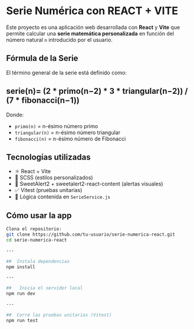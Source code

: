 # Serie Numérica con REACT + VITE

Este proyecto es una aplicación web desarrollada con **React** y **Vite** que permite calcular una **serie matemática personalizada** en función del número natural `n` introducido por el usuario.



## Fórmula de la Serie

El término general de la serie está definido como:
## serie(n)= (2 * primo(n−2) * 3 * triangular(n−2)) / (7 * fibonacci(n−1))


Donde:

- `primo(n)` = n-ésimo número primo
- `triangular(n)` = n-ésimo número triangular
- `fibonacci(n)` = n-ésimo número de Fibonacci



##  Tecnologías utilizadas

- ⚛️ React + Vite
- 🎨 SCSS (estilos personalizados)
- 💬 SweetAlert2 + sweetalert2-react-content (alertas visuales)
- ✅ Vitest (pruebas unitarias)
- 🧠 Lógica contenida en `SerieService.js`




##  Cómo usar la app

```bash
Clona el repositorio:
git clone https://github.com/tu-usuario/serie-numerica-react.git
cd serie-numerica-react

---

##  Instala dependencias
npm install

---

##   Inicia el servidor local
npm run dev

---

##  Corre las pruebas unitarias (Vitest)
npm run test
